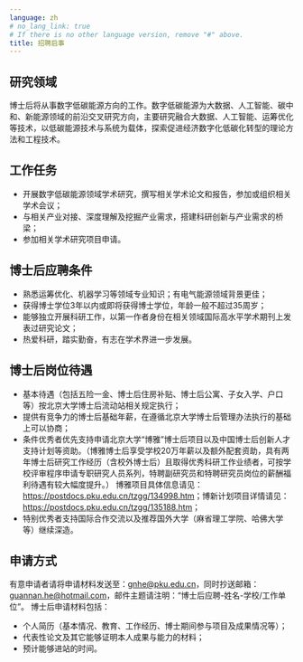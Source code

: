 ```yaml
---
language: zh
# no_lang_link: true
# If there is no other language version, remove "#" above.
title: 招聘启事
---
```

## 研究领域
博士后将从事数字低碳能源方向的工作。数字低碳能源为大数据、人工智能、碳中和、新能源领域的前沿交叉研究方向，主要研究融合大数据、人工智能、运筹优化等技术，以低碳能源技术与系统为载体，探索促进经济数字化低碳化转型的理论方法和工程技术。

## 工作任务
- 开展数字低碳能源领域学术研究，撰写相关学术论文和报告，参加或组织相关学术会议；
- 与相关产业对接、深度理解及挖掘产业需求，搭建科研创新与产业需求的桥梁；
- 参加相关学术研究项目申请。

## 博士后应聘条件
- 熟悉运筹优化、机器学习等领域专业知识；有电气能源领域背景更佳；
- 获得博士学位3年以内或即将获得博士学位，年龄一般不超过35周岁；
- 能够独立开展科研工作，以第一作者身份在相关领域国际高水平学术期刊上发表过研究论文；
- 热爱科研，踏实勤奋，有志在学术界进一步发展。

## 博士后岗位待遇
- 基本待遇（包括五险一金、博士后住房补贴、博士后公寓、子女入学、户口等）按北京大学博士后流动站相关规定执行；
- 提供有竞争力的博士后基础年薪，在遵循北京大学博士后管理办法执行的基础上可以协商；
- 条件优秀者优先支持申请北京大学“博雅”博士后项目以及中国博士后创新人才支持计划等资助。（博雅博士后享受学校20万年薪以及额外配套资助，具有两年博士后研究工作经历（含校外博士后）且取得优秀科研工作业绩者，可按学校评审程序申请专职研究人员系列，特聘副研究员和特聘研究员岗位的薪酬福利待遇有较大幅度提升。） 博雅项目具体信息请见：<https://postdocs.pku.edu.cn/tzgg/134998.htm>；博新计划项目详情请见：<https://postdocs.pku.edu.cn/tzgg/135188.htm>；
- 特别优秀者支持国际合作交流以及推荐国外大学（麻省理工学院、哈佛大学等）继续深造。

## 申请方式
有意申请者请将申请材料发送至：gnhe@pku.edu.cn，同时抄送邮箱：guannan.he@hotmail.com，邮件主题请注明：“博士后应聘-姓名-学校/工作单位”。 博士后申请材料包括：

- 个人简历（基本情况、教育、工作经历、博士期间参与项目及成果情况等）；
- 代表性论文及其它能够证明本人成果与能力的材料；
- 预计能够进站的时间。
